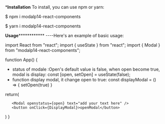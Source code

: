 *************Installation************
To install, you can use npm or yarn:

$ npm i modalp14-react-components

$ yarn i modalp14-react-components

**********Usage**********************
----Here's an example of basic usage:

import React from "react";
import { useState } from "react";
import { Modal } from "modalp14-react-components";

function App() {
 - status of modale :Open's default value is false, when open become true, modal is display:
   const [open, setOpen] = useState(false);
- function display modal, it change open to true:
   const displayModal = () => {
      setOpen(true)
   }

return(
    
       <Modal openstatus={open} text="add your text here" /> 
       <button onClick={DisplayModal}>openModal</button> 
         
)
}
 


